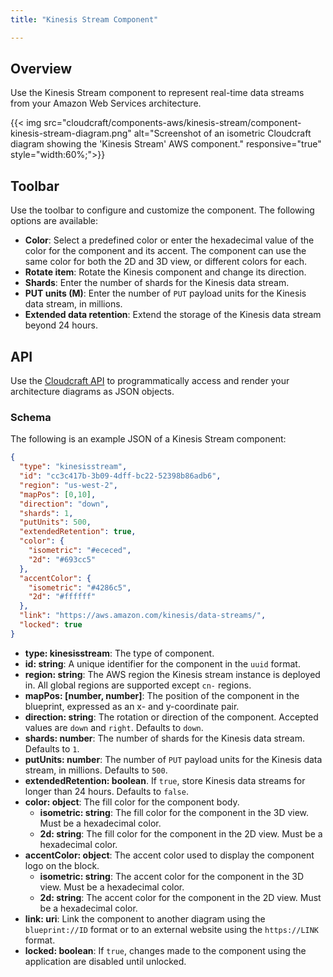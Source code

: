 ```yaml
---
title: "Kinesis Stream Component"

---
```

## Overview

Use the Kinesis Stream component to represent real-time data streams from your Amazon Web Services architecture.

{{< img src="cloudcraft/components-aws/kinesis-stream/component-kinesis-stream-diagram.png" alt="Screenshot of an isometric Cloudcraft diagram showing the 'Kinesis Stream' AWS component." responsive="true" style="width:60%;">}}

## Toolbar

Use the toolbar to configure and customize the component. The following options are available:

- **Color**: Select a predefined color or enter the hexadecimal value of the color for the component and its accent. The component can use the same color for both the 2D and 3D view, or different colors for each.
- **Rotate item**: Rotate the Kinesis component and change its direction.
- **Shards**: Enter the number of shards for the Kinesis data stream.
- **PUT units (M)**: Enter the number of `PUT` payload units for the Kinesis data stream, in millions.
- **Extended data retention**: Extend the storage of the Kinesis data stream beyond 24 hours.

## API

Use the [Cloudcraft API][1] to programmatically access and render your architecture diagrams as JSON objects.

### Schema

The following is an example JSON of a Kinesis Stream component:

```json
{
  "type": "kinesisstream",
  "id": "cc3c417b-3b09-4dff-bc22-52398b86adb6",
  "region": "us-west-2",
  "mapPos": [0,10],
  "direction": "down",
  "shards": 1,
  "putUnits": 500,
  "extendedRetention": true,
  "color": {
    "isometric": "#ececed",
    "2d": "#693cc5"
  },
  "accentColor": {
    "isometric": "#4286c5",
    "2d": "#ffffff"
  },
  "link": "https://aws.amazon.com/kinesis/data-streams/",
  "locked": true
}
```

- **type: kinesisstream**: The type of component.
- **id: string**: A unique identifier for the component in the `uuid` format.
- **region: string**: The AWS region the Kinesis stream instance is deployed in. All global regions are supported except `cn-` regions.
- **mapPos: [number, number]**: The position of the component in the blueprint, expressed as an x- and y-coordinate pair.
- **direction: string**: The rotation or direction of the component. Accepted values are `down` and `right`. Defaults to `down`.
- **shards: number**: The number of shards for the Kinesis data stream. Defaults to `1`.
- **putUnits: number**: The number of `PUT` payload units for the Kinesis data stream, in millions. Defaults to `500`.
- **extendedRetention: boolean**. If `true`, store Kinesis data streams for longer than 24 hours. Defaults to `false`.
- **color: object**: The fill color for the component body.
  - **isometric: string**: The fill color for the component in the 3D view. Must be a hexadecimal color.
  - **2d: string**: The fill color for the component in the 2D view. Must be a hexadecimal color.
- **accentColor: object**: The accent color used to display the component logo on the block.
  - **isometric: string**: The accent color for the component in the 3D view. Must be a hexadecimal color.
  - **2d: string**: The accent color for the component in the 2D view. Must be a hexadecimal color.
- **link: uri**: Link the component to another diagram using the `blueprint://ID` format or to an external website using the `https://LINK` format.
- **locked: boolean**: If `true`, changes made to the component using the application are disabled until unlocked.

[1]: https://developers.cloudcraft.co/
